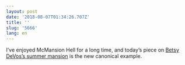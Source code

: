 ```yaml
---
layout: post
date: '2018-08-07T01:34:26.707Z'
title: ''
slug: '5666'
lang: en
---
```

I’ve enjoyed McMansion Hell for a long time, and today’s piece on [Betsy DeVos’s summer mansion](https://www.vox.com/first-person/2018/8/6/17654434/betsy-devos-yacht-mcmansion-hell) is the new canonical example.
